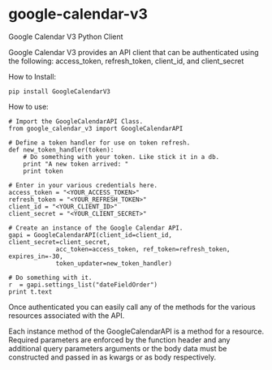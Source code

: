 google-calendar-v3
==================

Google Calendar V3 Python Client

Google Calendar V3 provides an API client that can be authenticated
using the following:
    access_token, refresh_token, client_id, and client_secret

How to Install:

```
pip install GoogleCalendarV3
```

How to use:

```
# Import the GoogleCalendarAPI Class.
from google_calendar_v3 import GoogleCalendarAPI

# Define a token handler for use on token refresh.
def new_token_handler(token):
    # Do something with your token. Like stick it in a db.
    print "A new token arrived: "
    print token

# Enter in your various credentials here.
access_token = "<YOUR_ACCESS_TOKEN>"
refresh_token = "<YOUR_REFRESH_TOKEN>"
client_id = "<YOUR_CLIENT_ID>"
client_secret = "<YOUR_CLIENT_SECRET>"

# Create an instance of the Google Calendar API.
gapi = GoogleCalendarAPI(client_id=client_id, client_secret=client_secret,
             acc_token=access_token, ref_token=refresh_token, expires_in=-30,
             token_updater=new_token_handler)

# Do something with it.
r  = gapi.settings_list("dateFieldOrder")
print t.text
```

Once authenticated you can easily call any of the methods for the
various resources associated with the API.

Each instance method of the GoogleCalendarAPI is a method for a resource.
Required parameters are enforced by the function header and any additional
query parameters arguments or the body data must be constructed and passed
in as kwargs or as body respectively.

